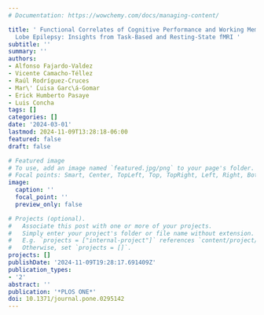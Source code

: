 ```yaml
---
# Documentation: https://wowchemy.com/docs/managing-content/

title: ' Functional Correlates of Cognitive Performance and Working Memory in Temporal
  Lobe Epilepsy: Insights from Task-Based and Resting-State fMRI '
subtitle: ''
summary: ''
authors:
- Alfonso Fajardo-Valdez
- Vicente Camacho-Téllez
- Raúl Rodríguez-Cruces
- Mar\' ́Luisa Garc\á-Gomar
- Erick Humberto Pasaye
- Luis Concha
tags: []
categories: []
date: '2024-03-01'
lastmod: 2024-11-09T13:28:18-06:00
featured: false
draft: false

# Featured image
# To use, add an image named `featured.jpg/png` to your page's folder.
# Focal points: Smart, Center, TopLeft, Top, TopRight, Left, Right, BottomLeft, Bottom, BottomRight.
image:
  caption: ''
  focal_point: ''
  preview_only: false

# Projects (optional).
#   Associate this post with one or more of your projects.
#   Simply enter your project's folder or file name without extension.
#   E.g. `projects = ["internal-project"]` references `content/project/deep-learning/index.md`.
#   Otherwise, set `projects = []`.
projects: []
publishDate: '2024-11-09T19:28:17.691409Z'
publication_types:
- '2'
abstract: ''
publication: '*PLOS ONE*'
doi: 10.1371/journal.pone.0295142
---
```

